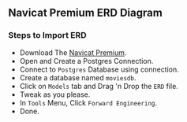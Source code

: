 ﻿## Navicat Premium ERD Diagram

### Steps to Import ERD
- Download The [Navicat Premium](https://www.navicat.com/en/products/navicat-premium).
- Open and Create a Postgres Connection.
- Connect to `Postgres` Database using connection.
- Create a database named `moviesdb`.
- Click on `Models` tab and Drag 'n Drop the `ERD` file.
- Tweak as you please.
- In `Tools` Menu, Click `Forward Engineering`.
- Done.